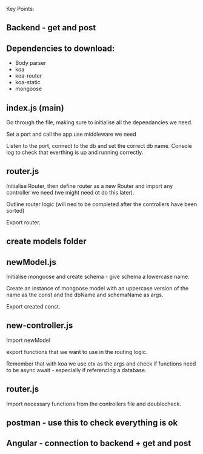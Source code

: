 Key Points:

## Backend - get and post

## Dependencies to download:
- Body parser
- koa
- koa-router
- koa-static
- mongoose

## index.js (main)

Go through the file, making sure to initialise all the dependancies we need.

Set a port and call the app.use middleware we need

Listen to the port, connect to the db and set the correct db name. Console log to check that everthing is up and running correctly.

## router.js

Initialise Router, then define router as a new Router and import any controller we need (we might need ot do this later).

Outline router logic (will ned to be completed after the controllers have been sorted)

Export router.

## create models folder

## newModel.js

Initialise mongoose and create schema - give schema a lowercase name.

Create an instance of mongoose.model with an uppercase version of the name as the const and the dbName and schemaName as args.

Export created const.

## new-controller.js

Import newModel

export functions that we want to use in the routing logic.

Remember that with koa we use ctx as the args and check if functions need to be async await - especially if referencing a database.

## router.js

Import necessary functions from the controllers file and doublecheck.

## postman - use this to check everything is ok

## Angular - connection to backend + get and post

